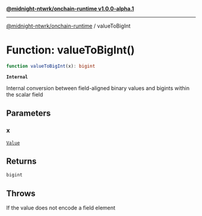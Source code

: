 [**@midnight-ntwrk/onchain-runtime v1.0.0-alpha.1**](../README.md)

***

[@midnight-ntwrk/onchain-runtime](../globals.md) / valueToBigInt

# Function: valueToBigInt()

```ts
function valueToBigInt(x): bigint
```

**`Internal`**

Internal conversion between field-aligned binary values and bigints within
the scalar field

## Parameters

### x

[`Value`](../type-aliases/Value.md)

## Returns

`bigint`

## Throws

If the value does not encode a field element
